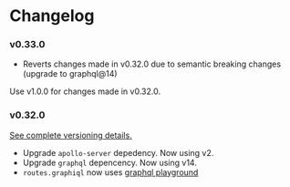 # Changelog

### v0.33.0

- Reverts changes made in v0.32.0 due to semantic breaking changes (upgrade to graphql@14)

Use v1.0.0 for changes made in v0.32.0.

### v0.32.0

[See complete versioning details.](https://github.com/globality-corp/nodule-graphql/commit/e8d251f39d0263e495cae8c99e86179808584019)

- Upgrade `apollo-server` depedency. Now using v2.
- Upgrade `graphql` depencency. Now using v14.
- `routes.graphiql` now uses [graphql playground](https://github.com/prisma-labs/graphql-playground) 
